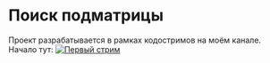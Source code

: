 #  Поиск подматрицы

Проект разрабатывается в рамках кодостримов на моём канале.
Начало тут:
[![Первый стрим](http://img.youtube.com/vi/wU1C6VeSBPY/0.jpg)](https://www.youtube.com/embed/wU1C6VeSBPY)
